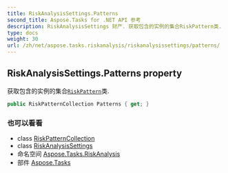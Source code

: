 ```yaml
---
title: RiskAnalysisSettings.Patterns
second_title: Aspose.Tasks for .NET API 参考
description: RiskAnalysisSettings 财产. 获取包含的实例的集合RiskPattern类.
type: docs
weight: 30
url: /zh/net/aspose.tasks.riskanalysis/riskanalysissettings/patterns/
---
```

## RiskAnalysisSettings.Patterns property

获取包含的实例的集合[`RiskPattern`](../../riskpattern/)类.

```csharp
public RiskPatternCollection Patterns { get; }
```

### 也可以看看

* class [RiskPatternCollection](../../riskpatterncollection/)
* class [RiskAnalysisSettings](../)
* 命名空间 [Aspose.Tasks.RiskAnalysis](../../riskanalysissettings/)
* 部件 [Aspose.Tasks](../../../)


